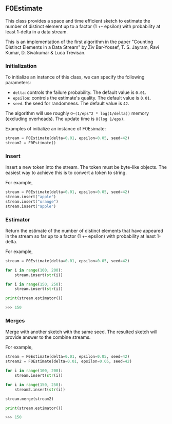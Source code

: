 ## F0Estimate


This class provides a space and time efficient sketch to estimate the number of distinct element up to a factor (1 +- epsilon) with probability at least 1-delta in a data stream.

This is an implementation of the first algorithm in the paper "Counting Distinct Elements in a Data Stream" by Ziv Bar-Yossef, T. S. Jayram, Ravi Kumar, D. Sivakumar & Luca Trevisan.




### Initialization

To initialize an instance of this class, we can specify the following parameters:

- `delta`: controls the failure probability. The default value is `0.01`.
- `epsilon`: controls the estimate's quality. The default value is `0.01`.
- `seed`: the seed for randomness. The default value is `42`.

The algorithm will use roughly `O~(1/eps^2 * log(1/delta))` memory (excluding overheads). 
The update time is `O(log 1/eps)`.

Examples of initialize an instance of F0Esimate:

```python
stream = F0Estimate(delta=0.01, epsilon=0.05, seed=42)
stream2 = F0Estimate()
```

### Insert

Insert a new token into the stream. The token must be byte-like objects. The easiest way to achieve this is to convert a token to string.

For example,

```python
stream = F0Estimate(delta=0.01, epsilon=0.05, seed=42)
stream.insert("apple")
stream.insert("orange")
stream.insert("apple")
```

### Estimator

Return the estimate of the number of distinct elements that have appeared in the stream so far up to a factor (1 +- epsilon) with probability at least 1-delta.

For example,


```python
stream = F0Estimate(delta=0.01, epsilon=0.05, seed=42)

for i in range(100, 200):
    stream.insert(str(i))

for i in range(150, 250):
    stream.insert(str(i))

print(stream.estimator())

>>> 150

```

### Merges

Merge with another sketch with the same seed. The resulted sketch will provide answer to the combine streams.

For example,

```python
stream = F0Estimate(delta=0.01, epsilon=0.05, seed=42)
stream2 = F0Estimate(delta=0.01, epsilon=0.05, seed=42)

for i in range(100, 200):
    stream.insert(str(i))

for i in range(150, 250):
    stream2.insert(str(i))

stream.merge(stream2)

print(stream.estimator())

>>> 150

```